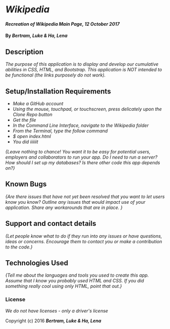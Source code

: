 # _Wikipedia_

#### _Recreation of Wikipedia Main Page, 12 October 2017_

#### By _Bertram, Luke & Ha, Lena_

## Description

_The purpose of this application is to display and develop our cumulative abilities in CSS, HTML, and Bootstrap.  This application is NOT intended to be functional (the links purposely do not work)._

## Setup/Installation Requirements

* _Make a GitHub account_
* _Using the mouse, touchpad, or touchscreen, press delicately upon the Clone Repo button_
* _Get the file_
* _In the Command Line Interface, navigate to the Wikipedia folder_
* _From the Terminal, type the follow command_
* _$ open index.html_
* _You did iiiiiit_

_{Leave nothing to chance! You want it to be easy for potential users, employers and collaborators to run your app. Do I need to run a server? How should I set up my databases? Is there other code this app depends on?}_

## Known Bugs

_{Are there issues that have not yet been resolved that you want to let users know you know?  Outline any issues that would impact use of your application.  Share any workarounds that are in place. }_

## Support and contact details

_{Let people know what to do if they run into any issues or have questions, ideas or concerns.  Encourage them to contact you or make a contribution to the code.}_

## Technologies Used

_{Tell me about the languages and tools you used to create this app. Assume that I know you probably used HTML and CSS. If you did something really cool using only HTML, point that out.}_

### License

*We do not have licenses - only a driver's license*

Copyright (c) 2016 **_Bertram, Luke & Ha, Lena_**
